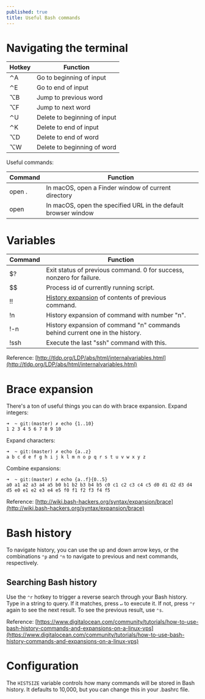 ```yaml
---
published: true
title: Useful Bash commands
---
```

# Navigating the terminal

| Hotkey | Function |
|---|---|
| ⌃A | Go to beginning of input |
| ⌃E | Go to end of input |
| ⌥B | Jump to previous word |
| ⌥F | Jump to next word |
| ⌃U | Delete to beginning of input |
| ⌃K | Delete to end of input |
| ⌥D | Delete to end of word |
| ⌥W | Delete to beginning of word |

Useful commands:

| Command | Function |
|---|---|
| open . | In macOS, open a Finder window of current directory |
| open <url> | In macOS, open the specified URL in the default browser window |
  
# Variables

| Command | Function |
|---|---|
| $? | Exit status of previous command. 0 for success, nonzero for failure. |
| $$ | Process id of currently running script. |
| !! | [History expansion](http://ftp.gnu.org/old-gnu/Manuals/bash/html_chapter/bashref_9.html#SEC115) of contents of previous command. |
| !n | History expansion of command with number "n". |
| !-n | History expansion of command "n" commands behind current one in the history. |
| !ssh | Execute the last "ssh" command with this. |


Reference: [http://tldp.org/LDP/abs/html/internalvariables.html](http://tldp.org/LDP/abs/html/internalvariables.html)
  
# Brace expansion 

There's a ton of useful things you can do with brace expansion.
Expand integers:
```
➜  ~ git:(master) ✗ echo {1..10}
1 2 3 4 5 6 7 8 9 10
```

Expand characters:
```
➜  ~ git:(master) ✗ echo {a..z}
a b c d e f g h i j k l m n o p q r s t u v w x y z
```

Combine expansions:
```
➜  ~ git:(master) ✗ echo {a..f}{0..5}
a0 a1 a2 a3 a4 a5 b0 b1 b2 b3 b4 b5 c0 c1 c2 c3 c4 c5 d0 d1 d2 d3 d4 d5 e0 e1 e2 e3 e4 e5 f0 f1 f2 f3 f4 f5
```

Reference: [http://wiki.bash-hackers.org/syntax/expansion/brace](http://wiki.bash-hackers.org/syntax/expansion/brace)

# Bash history

To navigate history, you can use the up and down arrow keys, or the combinations `⌃p` and `⌃n` to navigate to previous and next commands, respectively.

## Searching Bash history

Use the `⌃r` hotkey to trigger a reverse search through your Bash history. Type in a string to query. If it matches, press `↵` to execute it. If not, press `⌃r` again to see the next result. To see the previous result, use `⌃s`.

Reference: [https://www.digitalocean.com/community/tutorials/how-to-use-bash-history-commands-and-expansions-on-a-linux-vps](https://www.digitalocean.com/community/tutorials/how-to-use-bash-history-commands-and-expansions-on-a-linux-vps)

# Configuration

The `HISTSIZE` variable controls how many commands will be stored in Bash history. It defaults to 10,000, but you can change this in your .bashrc file.